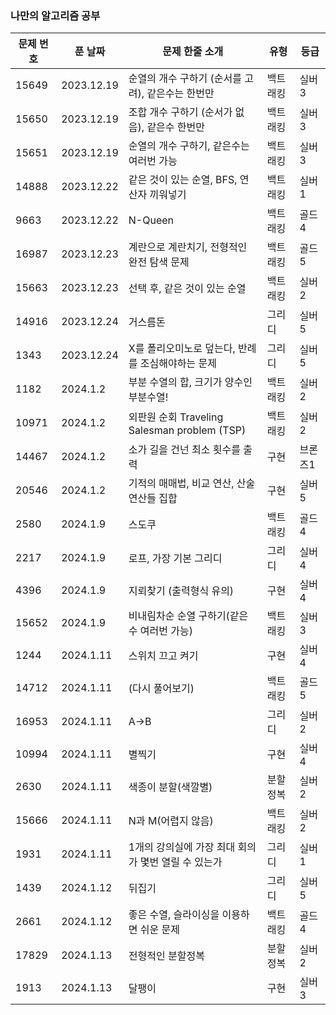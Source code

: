 ### 나만의 알고리즘 공부

|문제 번호|푼 날짜|문제 한줄 소개|유형|등급|
|------|---|---|---|---|
|15649|2023.12.19|순열의 개수 구하기 (순서를 고려), 같은수는 한번만|백트래킹|실버3|
|15650|2023.12.19|조합 개수 구하기 (순서가 없음), 같은수 한번만|백트래킹|실버3|
|15651|2023.12.19|순열의 개수 구하기, 같은수는 여러번 가능|백트래킹|실버3|
|14888|2023.12.22|같은 것이 있는 순열, BFS, 연산자 끼워넣기|백트래킹|실버1|
|9663|2023.12.22|N-Queen|백트래킹|골드4|
|16987|2023.12.23|계란으로 계란치기, 전형적인 완전 탐색 문제|백트래킹|골드5|
|15663|2023.12.23|선택 후, 같은 것이 있는 순열|백트래킹|실버2|
|14916|2023.12.24|거스름돈|그리디|실버5|
|1343|2023.12.24|X를 폴리오미노로 덮는다, 반례를 조심해야하는 문제|그리디|실버5|
|1182|2024.1.2|부분 수열의 합, 크기가 양수인 부분수열!|백트래킹|실버2|
|10971|2024.1.2|외판원 순회 Traveling Salesman problem (TSP)|백트래킹|실버2|
|14467|2024.1.2|소가 길을 건넌 최소 횟수를 출력|구현|브론즈1|
|20546|2024.1.2|기적의 매매법, 비교 연산, 산술 연산들 집합|구현|실버5|
|2580|2024.1.9|스도쿠|백트래킹|골드4|
|2217|2024.1.9|로프, 가장 기본 그리디|그리디|실버4|
|4396|2024.1.9|지뢰찾기 (출력형식 유의)|구현|실버4|
|15652|2024.1.9|비내림차순 순열 구하기(같은 수 여러번 가능)|백트래킹|실버3|
|1244|2024.1.11|스위치 끄고 켜기|구현|실버4|
|14712|2024.1.11|(다시 풀어보기)|백트래킹|골드5|
|16953|2024.1.11|A->B|그리디|실버2|
|10994|2024.1.11|별찍기|구현|실버4|
|2630|2024.1.11|색종이 분할(색깔별)|분할정복|실버2|
|15666|2024.1.11|N과 M(어렵지 않음)|백트래킹|실버2|
|1931|2024.1.11|1개의 강의실에 가장 최대 회의가 몇번 열릴 수 있는가|그리디|실버1|
|1439|2024.1.12|뒤집기|그리디|실버5|
|2661|2024.1.12|좋은 수열, 슬라이싱을 이용하면 쉬운 문제|백트래킹|골드4|
|17829|2024.1.13|전형적인 분할정복|분할정복|실버2|
|1913|2024.1.13|달팽이|구현|실버3|
